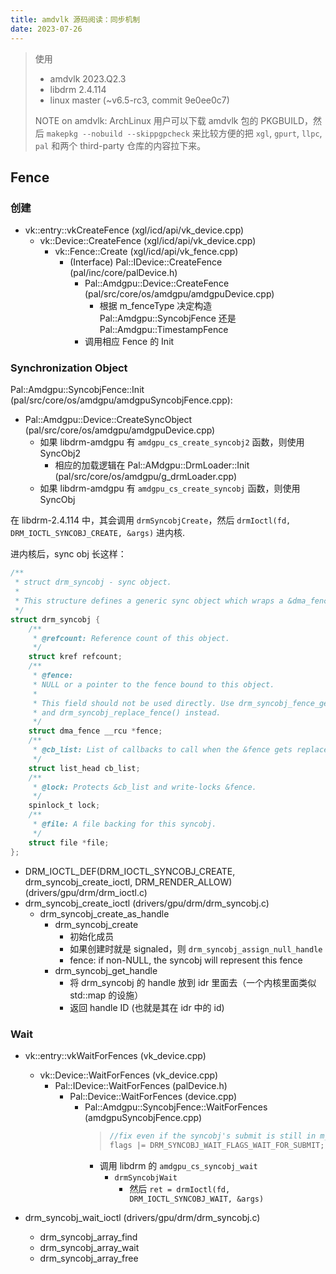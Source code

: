 ```yaml
---
title: amdvlk 源码阅读：同步机制
date: 2023-07-26
---
```


> 使用
> - amdvlk 2023.Q2.3
> - libdrm 2.4.114
> - linux master (~v6.5-rc3, commit 9e0ee0c7)
>
> NOTE on amdvlk: ArchLinux 用户可以下载 amdvlk 包的 PKGBUILD，然后 `makepkg --nobuild --skippgpcheck` 来比较方便的把 `xgl`, `gpurt`, `llpc`, `pal` 和两个 third-party 仓库的内容拉下来。

## Fence

### 创建

- vk::entry::vkCreateFence (xgl/icd/api/vk_device.cpp)
  - vk::Device::CreateFence (xgl/icd/api/vk_device.cpp)
    - vk::Fence::Create (xgl/icd/api/vk_fence.cpp)
      - (Interface) Pal::IDevice::CreateFence (pal/inc/core/palDevice.h)
        - Pal::Amdgpu::Device::CreateFence (pal/src/core/os/amdgpu/amdgpuDevice.cpp)
          - 根据 m_fenceType 决定构造 Pal::Amdgpu::SyncobjFence 还是 Pal::Amdgpu::TimestampFence
        - 调用相应 Fence 的 Init


### Synchronization Object

Pal::Amdgpu::SyncobjFence::Init (pal/src/core/os/amdgpu/amdgpuSyncobjFence.cpp):
- Pal::Amdgpu::Device::CreateSyncObject (pal/src/core/os/amdgpu/amdgpuDevice.cpp)
  - 如果 libdrm-amdgpu 有 `amdgpu_cs_create_syncobj2` 函数，则使用 SyncObj2
    - 相应的加载逻辑在 Pal::AMdgpu::DrmLoader::Init (pal/src/core/os/amdgpu/g_drmLoader.cpp)
  - 如果 libdrm-amdgpu 有 `amdgpu_cs_create_syncobj` 函数，则使用 SyncObj

在 libdrm-2.4.114 中，其会调用 `drmSyncobjCreate`，然后 `drmIoctl(fd, DRM_IOCTL_SYNCOBJ_CREATE, &args)` 进内核.

进内核后，sync obj 长这样：

```c
/**
 * struct drm_syncobj - sync object.
 *
 * This structure defines a generic sync object which wraps a &dma_fence.
 */
struct drm_syncobj {
	/**
	 * @refcount: Reference count of this object.
	 */
	struct kref refcount;
	/**
	 * @fence:
	 * NULL or a pointer to the fence bound to this object.
	 *
	 * This field should not be used directly. Use drm_syncobj_fence_get()
	 * and drm_syncobj_replace_fence() instead.
	 */
	struct dma_fence __rcu *fence;
	/**
	 * @cb_list: List of callbacks to call when the &fence gets replaced.
	 */
	struct list_head cb_list;
	/**
	 * @lock: Protects &cb_list and write-locks &fence.
	 */
	spinlock_t lock;
	/**
	 * @file: A file backing for this syncobj.
	 */
	struct file *file;
};
```
- DRM_IOCTL_DEF(DRM_IOCTL_SYNCOBJ_CREATE, drm_syncobj_create_ioctl, DRM_RENDER_ALLOW) (drivers/gpu/drm/drm_ioctl.c)
- drm_syncobj_create_ioctl (drivers/gpu/drm/drm_syncobj.c)
  - drm_syncobj_create_as_handle
    - drm_syncobj_create
      - 初始化成员
      - 如果创建时就是 signaled，则 `drm_syncobj_assign_null_handle`
      - fence: if non-NULL, the syncobj will represent this fence
    - drm_syncobj_get_handle
      - 将 drm_syncobj 的 handle 放到 idr 里面去（一个内核里面类似 std::map 的设施）
      - 返回 handle ID (也就是其在 idr 中的 id)

### Wait

- vk::entry::vkWaitForFences (vk_device.cpp)
  - vk::Device::WaitForFences (vk_device.cpp)
    - Pal::IDevice::WaitForFences (palDevice.h)
	  - Pal::Device::WaitForFences (device.cpp)
	  	- Pal::Amdgpu::SyncobjFence::WaitForFences (amdgpuSyncobjFence.cpp)
		  > ```c
		  > //fix even if the syncobj's submit is still in m_batchedCmds.
		  > flags |= DRM_SYNCOBJ_WAIT_FLAGS_WAIT_FOR_SUBMIT;
		  > ```
		  - 调用 libdrm 的 `amdgpu_cs_syncobj_wait`
		  	- `drmSyncobjWait`
			  - 然后 `ret = drmIoctl(fd, DRM_IOCTL_SYNCOBJ_WAIT, &args)`


- drm_syncobj_wait_ioctl (drivers/gpu/drm/drm_syncobj.c)
  - drm_syncobj_array_find
  - drm_syncobj_array_wait
  - drm_syncobj_array_free